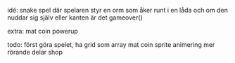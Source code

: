 idé:
snake spel där spelaren styr en orm som åker runt i en låda och om den nuddar sig själv eller kanten är det gameover()

extra:
mat
coin
powerup

todo:
först göra spelet, ha grid som array
mat
coin
sprite animering mer rörande delar
shop